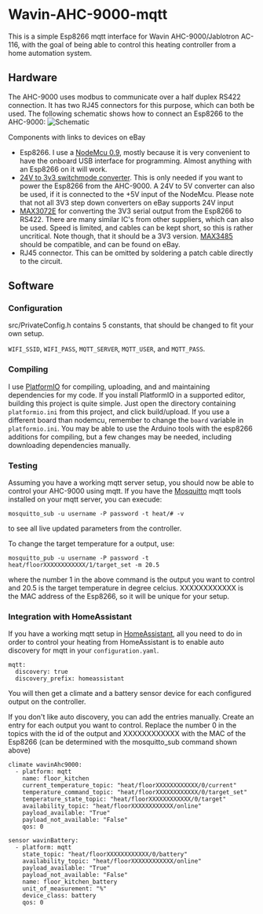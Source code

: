 # Wavin-AHC-9000-mqtt
This is a simple Esp8266 mqtt interface for Wavin AHC-9000/Jablotron AC-116, with the goal of being able to control this heating controller from a home automation system.

## Hardware
The AHC-9000 uses modbus to communicate over a half duplex RS422 connection. It has two RJ45 connectors for this purpose, which can both be used. 
The following schematic shows how to connect an Esp8266 to the AHC-9000:
![Schematic](/electronics/schematic.png)

Components with links to devices on eBay
* Esp8266. I use a [NodeMcu 0.9](https://www.ebay.com/itm/NEW-Version-NodeMcu-Lua-ESP8266-CH340-WIFI-Internet-Development-Board-Module/311413475392?epid=502141093&hash=item4881b08840:g:-IEAAOSw-YVXldDM), mostly because it is very convenient to have the onboard USB interface for programming. Almost anything with an Esp8266 on it will work.
* [24V to 3v3 switchmode converter](https://www.ebay.com/itm/DC-Buck-24V-12V-9V-to-3-3V-3A-Step-Down-Converter-Voltage-Regulator-Power-Module/173494900654?hash=item28651a17ae:g:688AAOSwL1hbgY62). This is only needed if you want to power the Esp8266 from the AHC-9000. A 24V to 5V converter can also be used, if it is connected to the +5V input of the NodeMcu. Please note that not all 3V3 step down converters on eBay supports 24V input
* [MAX3072E](https://www.maximintegrated.com/en/products/interface/transceivers/MAX3072E.html) for converting the 3V3 serial output from the Esp8266 to RS422. There are many similar IC's from other suppliers, which can also be used. Speed is limited, and cables can be kept short, so this is rather uncritical. Note though, that it should be a 3V3 version. [MAX3485](https://www.ebay.com/itm/5pcs-MAX3485CPA-DIP-DIP-8-MAX3485-3-3V-Powered-Transceiver-new/400985402735?hash=item5d5c97ad6f:g:WS4AAOSwGvhT43se) should be compatible, and can be found on eBay.
* RJ45 connector. This can be omitted by soldering a patch cable directly to the circuit.

## Software

### Configuration
src/PrivateConfig.h contains 5 constants, that should be changed to fit your own setup.

`WIFI_SSID`, `WIFI_PASS`, `MQTT_SERVER`, `MQTT_USER`, and `MQTT_PASS`.

### Compiling
I use [PlatformIO](https://platformio.org/) for compiling, uploading, and and maintaining dependencies for my code. If you install PlatformIO in a supported editor, building this project is quite simple. Just open the directory containing `platformio.ini` from this project, and click build/upload. If you use a different board than nodemcu, remember to change the `board` variable in `platformio.ini`.
You may be able to use the Arduino tools with the esp8266 additions for compiling, but a few changes may be needed, including downloading dependencies manually.

### Testing
Assuming you have a working mqtt server setup, you should now be able to control your AHC-9000 using mqtt. If you have the [Mosquitto](https://mosquitto.org/) mqtt tools installed on your mqtt server, you can execude:
```
mosquitto_sub -u username -P password -t heat/# -v
```
to see all live updated parameters from the controller.

To change the target temperature for a output, use:
```
mosquitto_pub -u username -P password -t heat/floorXXXXXXXXXXXX/1/target_set -m 20.5
```
where the number 1 in the above command is the output you want to control and 20.5 is the target temperature in degree celcius. XXXXXXXXXXXX is the MAC address of the Esp8266, so it will be unique for your setup.

### Integration with HomeAssistant
If you have a working mqtt setup in [HomeAssistant](https://home-assistant.io/), all you need to do in order to control your heating from HomeAssistant is to enable auto discovery for mqtt in your `configuration.yaml`.
```
mqtt:
  discovery: true
  discovery_prefix: homeassistant
```
You will then get a climate and a battery sensor device for each configured output on the controller.

If you don't like auto discovery, you can add the entries manually. Create an entry for each output you want to control. Replace the number 0 in the topics with the id of the output and XXXXXXXXXXXX with the MAC of the Esp8266 (can be determined with the mosquitto_sub command shown above)
```
climate wavinAhc9000:
  - platform: mqtt
    name: floor_kitchen
    current_temperature_topic: "heat/floorXXXXXXXXXXXX/0/current"
    temperature_command_topic: "heat/floorXXXXXXXXXXXX/0/target_set"
    temperature_state_topic: "heat/floorXXXXXXXXXXXX/0/target"
    availability_topic: "heat/floorXXXXXXXXXXXX/online"
    payload_available: "True"
    payload_not_available: "False"
    qos: 0

sensor wavinBattery:
  - platform: mqtt
    state_topic: "heat/floorXXXXXXXXXXXX/0/battery"
    availability_topic: "heat/floorXXXXXXXXXXXX/online"
    payload_available: "True"
    payload_not_available: "False"
    name: floor_kitchen_battery
    unit_of_measurement: "%"
    device_class: battery
    qos: 0
```
